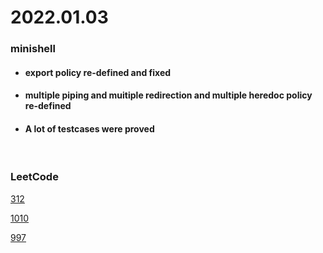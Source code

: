 # 2022.01.03
### minishell
* #### export policy re-defined and fixed
* #### multiple piping and muitiple redirection and multiple heredoc policy re-defined
* #### A lot of testcases were proved

<br/>

### LeetCode
[312](https://leetcode.com/problems/burst-balloons/)

[1010](https://leetcode.com/problems/pairs-of-songs-with-total-durations-divisible-by-60/)

[997](https://leetcode.com/problems/find-the-town-judge/)
